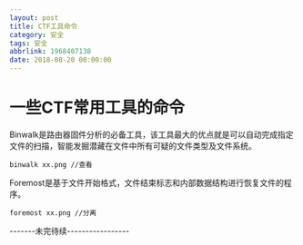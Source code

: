 ```yaml
---
layout: post
title: CTF工具命令
category: 安全
tags: 安全
abbrlink: 1968407138
date: 2018-08-20 00:00:00
---
```


# 一些CTF常用工具的命令

Binwalk是路由器固件分析的必备工具，该工具最大的优点就是可以自动完成指定文件的扫描，智能发掘潜藏在文件中所有可疑的文件类型及文件系统。  

	binwalk xx.png //查看

Foremost是基于文件开始格式，文件结束标志和内部数据结构进行恢复文件的程序。  

	foremost xx.png //分离



-------未完待续-----------------